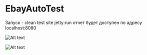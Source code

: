 # EbayAutoTest

Запуск - clean test site jetty:run отчет будет доступен по адресу localhost:8080


![Alt text](https://pp.userapi.com/c841534/v841534488/62bb2/oUfkFdNZiBw.jpg "Screen1")

![Alt text](https://pp.userapi.com/c841534/v841534488/62bbc/Rq_dDaxY6ig.jpg "Screen2")

